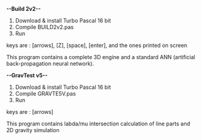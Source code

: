 **--Build 2v2--**

1.  Download & install Turbo Pascal 16 bit
2.  Compile BUILD2v2.pas
3.  Run

keys are : [arrows], [Z], [space], [enter], and the ones printed on screen

This program contains a complete 3D engine and a standard ANN (artificial back-propagation neural network).


**--GravTest v5--**

1.  Download & install Turbo Pascal 16 bit
2.  Compile GRAVTE5V.pas
3.  Run

keys are : [arrows]

This program contains labda/mu intersection calculation of line parts and 2D gravity simulation
